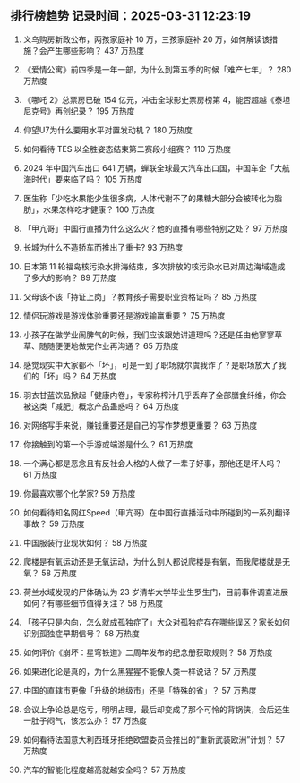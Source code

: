 
## 排行榜趋势 记录时间：2025-03-31 12:23:19
  
  1. 义乌购房新政公布，两孩家庭补 10 万，三孩家庭补 20 万，如何解读该措施？会产生哪些影响？ 437 万热度
    
  2. 《爱情公寓》前四季是一年一部，为什么到第五季的时候「难产七年」？ 280 万热度
    
  3. 《哪吒 2》总票房已破 154 亿元，冲击全球影史票房榜第 4，能否超越《泰坦尼克号》再创纪录？ 195 万热度
    
  4. 仰望U7为什么要用水平对置发动机？ 180 万热度
    
  5. 如何看待 TES 以全胜姿态结束第二赛段小组赛？ 110 万热度
    
  6. 2024 年中国汽车出口 641 万辆，蝉联全球最大汽车出口国，中国车企「大航海时代」要来临了吗？ 105 万热度
    
  7. 医生称「少吃水果能少生很多病，人体代谢不了的果糖大部分会被转化为脂肪」，水果怎样吃才健康？ 100 万热度
    
  8. 「甲亢哥」中国行直播为什么这么火？他的直播有哪些特别之处？ 97 万热度
    
  9. 长城为什么不造轿车而推出了重卡? 93 万热度
    
  10. 日本第 11 轮福岛核污染水排海结束，多次排放的核污染水已对周边海域造成了多大的影响？ 89 万热度
    
  11. 父母该不该「持证上岗」？教育孩子需要职业资格证吗？ 85 万热度
    
  12. 情侣玩游戏是游戏体验重要还是游戏输赢重要？ 75 万热度
    
  13. 小孩子在做学业闹脾气的时候，我们应该跟她讲道理吗？还是任由他寥寥草草、随随便便地做完作业再沟通？ 65 万热度
    
  14. 感觉现实中大家都不「坏」，可是一到了职场就尔虞我诈了？是职场放大了我们的「坏」吗？ 64 万热度
    
  15. 羽衣甘蓝饮品掀起「健康内卷」，专家称榨汁几乎丢弃了全部膳食纤维，你会被这类「减肥」概念产品蛊惑吗？ 64 万热度
    
  16. 对网络写手来说，赚钱重要还是自己的写作梦想更重要？ 63 万热度
    
  17. 你接触到的第一个手游或端游是什么？ 61 万热度
    
  18. 一个满心都是恶念且有反社会人格的人做了一辈子好事，那他还是坏人吗？ 61 万热度
    
  19. 你最喜欢哪个化学家? 59 万热度
    
  20. 如何看待知名网红Speed（甲亢哥）在中国行直播活动中所碰到的一系列翻译事故？ 59 万热度
    
  21. 中国服装行业现状如何？ 58 万热度
    
  22. 爬楼是有氧运动还是无氧运动，为什么别人都说爬楼是有氧，而我爬楼就是无氧？ 58 万热度
    
  23. 荷兰水域发现的尸体确认为 23 岁清华大学毕业生罗生门，目前事件调查进展如何？有哪些细节值得关注？ 58 万热度
    
  24. 「孩子只是内向，怎么就成孤独症了」大众对孤独症存在哪些误区？家长如何识别孤独症早期信号？ 58 万热度
    
  25. 如何评价《崩坏：星穹铁道》二周年发布的纪念册获取规则？ 58 万热度
    
  26. 如果进化论是真的，为什么黑猩猩不能像人类一样说话？ 57 万热度
    
  27. 中国的直辖市更像「升级的地级市」还是「特殊的省」？ 57 万热度
    
  28. 会议上争论总是吃亏，明明占理，最后却变成了那个可怜的背锅侠，会后还生一肚子闷气，该怎么办？ 57 万热度
    
  29. 如何看待法国意大利西班牙拒绝欧盟委员会推出的“重新武装欧洲”计划？ 57 万热度
    
  30. 汽车的智能化程度越高就越安全吗？ 57 万热度
    